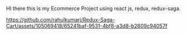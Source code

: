 HI there this is my  Ecommerce Project using react js, redux, redux-saga.


https://github.com/rahulkumarj/Redux-Saga-Cart/assets/105069418/65241baf-9531-4bf8-a3d8-b2809c94057f

